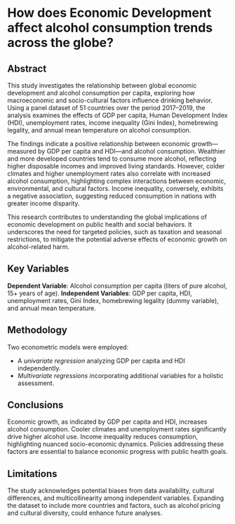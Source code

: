 # How does Economic Development affect alcohol consumption trends across the globe?

## Abstract
This study investigates the relationship between global economic development and alcohol consumption per capita, exploring how macroeconomic and socio-cultural factors influence drinking behavior. Using a panel dataset of 51 countries over the period 2017–2019, the analysis examines the effects of GDP per capita, Human Development Index (HDI), unemployment rates, income inequality (Gini Index), homebrewing legality, and annual mean temperature on alcohol consumption.

The findings indicate a positive relationship between economic growth—measured by GDP per capita and HDI—and alcohol consumption. Wealthier and more developed countries tend to consume more alcohol, reflecting higher disposable incomes and improved living standards. However, colder climates and higher unemployment rates also correlate with increased alcohol consumption, highlighting complex interactions between economic, environmental, and cultural factors. Income inequality, conversely, exhibits a negative association, suggesting reduced consumption in nations with greater income disparity.

This research contributes to understanding the global implications of economic development on public health and social behaviors. It underscores the need for targeted policies, such as taxation and seasonal restrictions, to mitigate the potential adverse effects of economic growth on alcohol-related harm.

## Key Variables
**Dependent Variable**: Alcohol consumption per capita (liters of pure alcohol, 15+ years of age).
**Independent Variables**: GDP per capita, HDI, unemployment rates, Gini Index, homebrewing legality (dummy variable), and annual mean temperature.

## Methodology
Two econometric models were employed:
- A *univariate regression* analyzing GDP per capita and HDI independently.
- *Multivariate regressions* incorporating additional variables for a holistic assessment.

## Conclusions
Economic growth, as indicated by GDP per capita and HDI, increases alcohol consumption.
Cooler climates and unemployment rates significantly drive higher alcohol use.
Income inequality reduces consumption, highlighting nuanced socio-economic dynamics.
Policies addressing these factors are essential to balance economic progress with public health goals.

## Limitations
The study acknowledges potential biases from data availability, cultural differences, and multicollinearity among independent variables. Expanding the dataset to include more countries and factors, such as alcohol pricing and cultural diversity, could enhance future analyses.

